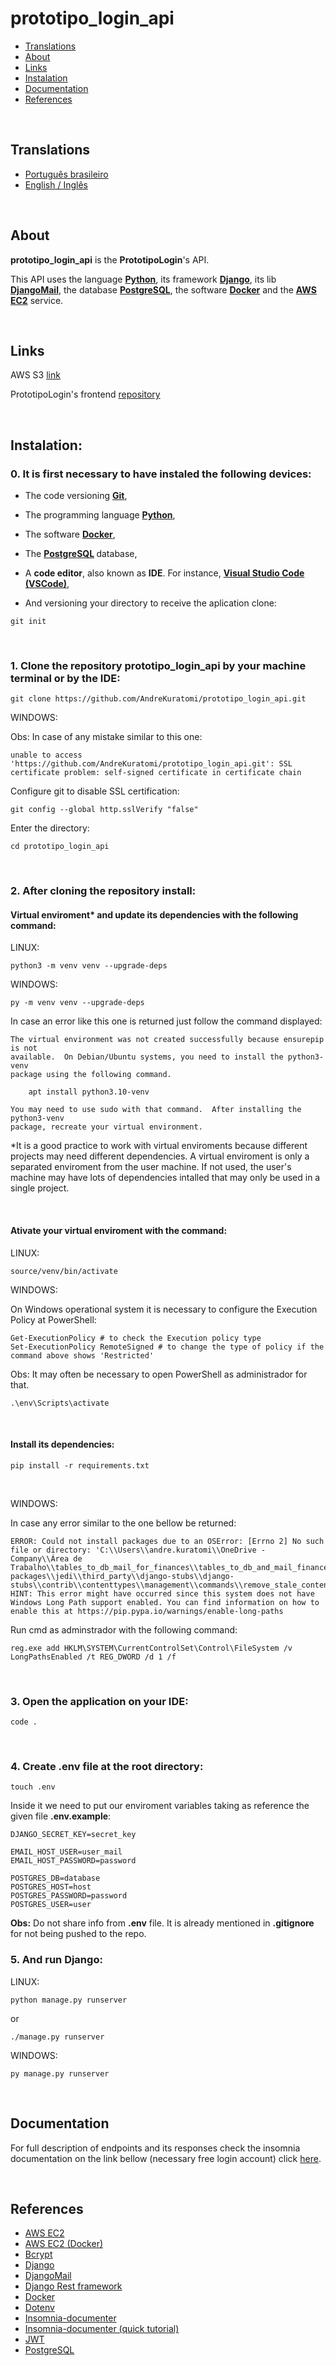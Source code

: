 # prototipo_login_api

- [Translations](#translations)
- [About](#about)
- [Links](#links)
- [Instalation](#instalation)
- [Documentation](#documentation)
- [References](#references)

<br>

## Translations

- [Português brasileiro](./.multilingual_readmes/README_pt-br.md)
- [English / Inglês](https://github.com/AndreKuratomi/PrototipoLogin/)

<br>

## About

<b>prototipo_login_api</b> is the <b>PrototipoLogin</b>'s API.

This API uses the language <strong>[Python](https://www.python.org/downloads/)</strong>, its framework <strong>[Django](https://www.djangoproject.com/)</strong>, its lib <strong>[DjangoMail](https://docs.djangoproject.com/en/4.1/topics/email/)</strong>, the database <strong>[PostgreSQL](https://www.postgresql.org/)</strong>, the software <strong>[Docker](https://docs.docker.com/)</strong> and the <strong>[AWS EC2](https://docs.aws.amazon.com/ec2/index.html)</strong> service.

<br>

## Links

AWS S3 [link](http://dev-bi-abkura.com.br.s3-website-us-east-1.amazonaws.com/)

PrototipoLogin's frontend [repository](https://github.com/AndreKuratomi/prototipo_login_api)

<br>

## Instalation:

<h3>0. It is first necessary to have instaled the following devices:</h3>

- The code versioning <b>[Git](https://git-scm.com/downloads)</b>,

- The programming language <b>[Python](https://www.python.org/downloads/)</b>,

- The software <b>[Docker](https://docs.docker.com/)</b>,

- The <b>[PostgreSQL](https://www.postgresql.org/)
</b> database,

- A <b>code editor</b>, also known as <b>IDE</b>. For instance, <strong>[Visual Studio Code (VSCode)](https://code.visualstudio.com/)</strong>,

- <p> And versioning your directory to receive the aplication clone:</p>

```
git init
```

<br>
<h3>1. Clone the repository <b>prototipo_login_api</b> by your machine terminal or by the IDE:</h3>

```
git clone https://github.com/AndreKuratomi/prototipo_login_api.git
```

WINDOWS:

Obs: In case of any mistake similar to this one: 

```
unable to access 'https://github.com/AndreKuratomi/prototipo_login_api.git': SSL certificate problem: self-signed certificate in certificate chain
```

Configure git to disable SSL certification:

```
git config --global http.sslVerify "false"
```

<p>Enter the directory:</p>

```
cd prototipo_login_api
```
<br>

<h3>2. After cloning the repository install:</h3>

<h4>Virtual enviroment* and update its dependencies with the following command:</h4>


LINUX:
```
python3 -m venv venv --upgrade-deps
```

WINDOWS:
```
py -m venv venv --upgrade-deps
```

In case an error like this one is returned just follow the command displayed:

```
The virtual environment was not created successfully because ensurepip is not
available.  On Debian/Ubuntu systems, you need to install the python3-venv
package using the following command.

    apt install python3.10-venv

You may need to use sudo with that command.  After installing the python3-venv
package, recreate your virtual environment.
```

*It is a good practice to work with virtual enviroments because different projects may need different dependencies. A virtual enviroment is only a separated enviroment from the user machine. If not used, the user's machine may have lots of dependencies intalled that may only be used in a single project.

<br>

<h4>Ativate your virtual enviroment with the command:</h4>

LINUX:
```
source/venv/bin/activate
```

WINDOWS:

On Windows operational system it is necessary to configure the Execution Policy at PowerShell:

```
Get-ExecutionPolicy # to check the Execution policy type
Set-ExecutionPolicy RemoteSigned # to change the type of policy if the command above shows 'Restricted'
```
Obs: It may often be necessary to open PowerShell as administrador for that.

```
.\env\Scripts\activate
```

<br>

<h4>Install its dependencies:</h4>

```
pip install -r requirements.txt
```
<br>

WINDOWS:

In case any error similar to the one bellow be returned:

```
ERROR: Could not install packages due to an OSError: [Errno 2] No such file or directory: 'C:\\Users\\andre.kuratomi\\OneDrive - Company\\Área de Trabalho\\tables_to_db_mail_for_finances\\tables_to_db_and_mail_finances\\env\\Lib\\site-packages\\jedi\\third_party\\django-stubs\\django-stubs\\contrib\\contenttypes\\management\\commands\\remove_stale_contenttypes.pyi'
HINT: This error might have occurred since this system does not have Windows Long Path support enabled. You can find information on how to enable this at https://pip.pypa.io/warnings/enable-long-paths
```

Run cmd as adminstrador with the following command:

```
reg.exe add HKLM\SYSTEM\CurrentControlSet\Control\FileSystem /v LongPathsEnabled /t REG_DWORD /d 1 /f
```

<br>

<h3>3. Open the application on your IDE:</h3>

```
code .
```
<br>


<h3>4. Create <b>.env</b> file at the root directory:</h3>

```
touch .env
```

Inside it we need to put our enviroment variables taking as reference the given file <b>.env.example</b>:

```
DJANGO_SECRET_KEY=secret_key

EMAIL_HOST_USER=user_mail
EMAIL_HOST_PASSWORD=password

POSTGRES_DB=database
POSTGRES_HOST=host
POSTGRES_PASSWORD=password
POSTGRES_USER=user
```

<b>Obs:</b> Do not share info from <b>.env</b> file. It is already mentioned in <b>.gitignore</b> for not being pushed to the repo.

<h3>5. And run Django:</h3>

LINUX:
```
python manage.py runserver
```
or
```
./manage.py runserver
```

WINDOWS:
```
py manage.py runserver
```

<br>


## Documentation

For full description of endpoints and its responses check the insomnia documentation on the link bellow (necessary free login account) click [here](https://insomnia-documentation-mauve.vercel.app/).

<br>

## References

- [AWS EC2](https://docs.aws.amazon.com/ec2/index.html)
- [AWS EC2 (Docker)](https://stackoverflow.com/questions/53974488/how-to-delete-and-recreate-a-postgres-database-using-a-single-docker-command)
- [Bcrypt](https://github.com/kelektiv/node.bcrypt.js)
- [Django](https://www.djangoproject.com/)
- [DjangoMail](https://docs.djangoproject.com/en/4.1/topics/email/)
- [Django Rest framework](https://www.django-rest-framework.org/#)
- [Docker](https://docs.docker.com/)
- [Dotenv](https://www.npmjs.com/package/dotenv)
- [Insomnia-documenter](https://www.npmjs.com/package/insomnia-documenter)
- [Insomnia-documenter (quick tutorial)](https://www.youtube.com/watch?v=pq2u3FqVVy8)
- [JWT](https://github.com/auth0/node-jsonwebtoken)
- [PostgreSQL](https://www.postgresql.org/)

